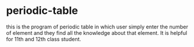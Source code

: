 # periodic-table
this is the program of periodic table
in which user simply enter the number of element and they find all the knowledge about that element.
It is helpful for 11th and 12th class student.
